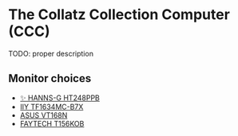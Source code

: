 # The Collatz Collection Computer (CCC)
TODO: proper description

## Monitor choices
* [✨ HANNS-G HT248PPB](https://www.reichelt.de/60-5cm-touchmonitor-schwarz-hartglas-eek-d-hanns-g-ht248ppb-p258298.html)
* [IIY TF1634MC-B7X](https://www.reichelt.de/40cm-touchmonitor-10-punkt-open-frame-pivot-iiy-tf1634mc-b7x-p292803.html)
* [ASUS VT168N](https://www.reichelt.de/40cm-monitor-16-9-touch-asus-vt168n-p255993.html)
* [FAYTECH T156KOB](https://www.reichelt.de/39-6cm-touchmonitor-schwarz-faytech-t156kob-p275461.html)
